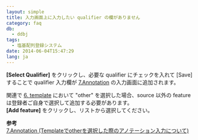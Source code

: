 ```yaml
---
layout: simple
title: 入力画面上に入力したい qualifier の欄がありません
category: faq
db:
  - ddbj
tags: 
  - 塩基配列登録システム
date: 2014-06-04T15:47:29
lang: ja
---
```



**\[Select Qualifier\]** をクリックし、必要な qualifier にチェックを入れて \[Save\] することで
qualifier 入力欄が [7.Annotation](/ddbj/web-submission-help.html#flow-7)
の入力画面に追加されます。

関連で [6. template](/ddbj/web-submission-help.html#flow-6) において "other"
を選択した場合、source 以外の feature は登録者ご自身で選択して追加する必要があります。  
**\[Add feature\]** をクリックし、リストから選択してください。

**参考** <br>
    [7.Annotation
    (Templateでotherを選択した際のアノテーション入力について)](/ddbj/web-submission-help.html#flow-7-2)
